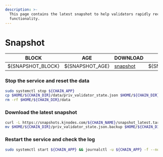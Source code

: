 ```yaml
---
description: >-
  This page contains the latest snapshot to help validators rapidly recover node
  functionality.
---
```


# Snapshot

| BLOCK             | AGE             | DOWNLOAD                                                                         | SIZE             |
| ----------------- | --------------- | -------------------------------------------------------------------------------- | ---------------- |
| ${SNAPSHOT_BLOCK} | ${SNAPSHOT_AGE} | [snapshot](https://snapshots.kjnodes.com/${CHAIN_NAME}/snapshot\_latest.tar.lz4) | ${SNAPSHOT_SIZE} |

### Stop the service and reset the data

```bash
sudo systemctl stop ${CHAIN_APP}
cp $HOME/${CHAIN_DIR}/data/priv_validator_state.json $HOME/${CHAIN_DIR}/priv_validator_state.json.backup
rm -rf $HOME/${CHAIN_DIR}/data
```

### Download the latest snapshot

```bash
curl -L https://snapshots.kjnodes.com/${CHAIN_NAME}/snapshot_latest.tar.lz4 | lz4 -dc - | tar -xf - -C $HOME/${CHAIN_DIR}
mv $HOME/${CHAIN_DIR}/priv_validator_state.json.backup $HOME/${CHAIN_DIR}/data/priv_validator_state.json
```

### Restart the service and check the log

```bash
sudo systemctl start ${CHAIN_APP} && journalctl -u ${CHAIN_APP} -f --no-hostname -o cat
```
